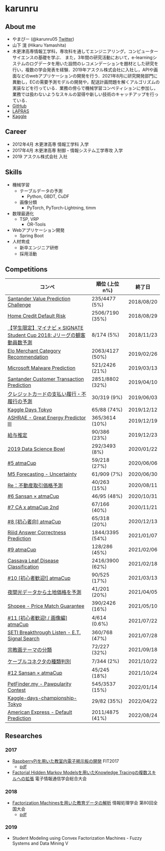 # karunru

## About me

- やまぴー (@karunru05 [Twitter](https://twitter.com/karunru05))
- 山下 滉 (Hikaru Yamashita)
- 木更津高専情報工学科，専攻科を通してエンジニアリング，コンピューターサイエンスの基礎を学ぶ．
  また，3年間の研究活動において，e-learningシステムのログデータを用いた設問のレコメンデーションを題材とした研究を行い，複数の学会発表を経験．2019年アスクル株式会社に入社し，APIや画面などのwebアプリケーションの開発を行う．2021年8月に研究開発部門に異動し，ECの需要予測モデルの開発や，配送計画問題を解くアルゴリズムの実装などを行っている．業務の傍らで機械学習コンペティションに参加し，業務では扱わないようなスキルの習得や新しい技術のキャッチアップを行っている．
- [GitHub](https://github.com/karunru/)
- [LAPRAS](https://lapras.com/public/GV6GQ3L)
- [Kaggle](https://www.kaggle.com/karunru)

## Career

- 2012年4月 木更津高専 情報工学科 入学
- 2017年4月 木更津高専 制御・情報システム工学専攻 入学
- 2019 アスクル株式会社 入社

## Skills

- 機械学習
  - テーブルデータの予測
    - Python, GBDT, CuDF
  - 画像分類
    - PyTorch, PyTorch-Lightning, timm
- 数理最適化
  - TSP, VRP
    - OR-Tools
- Webアプリケーション開発
  - Spring Boot
- 人材育成
  - 新卒エンジニア研修
  - 採用活動

## Competitions

| コンペ                                                       | 順位 (上位n%)   | 終了日     |
| ------------------------------------------------------------ | --------------- | ---------- |
| [Santander Value Prediction Challenge](https://www.kaggle.com/c/santander-value-prediction-challenge) | 235/4477 (5%)   | 2018/08/20 |
| [Home Credit Default Risk](https://www.kaggle.com/c/home-credit-default-risk) | 2506/7190 (35%) | 2018/08/29 |
| [【学生限定】マイナビ × SIGNATE Student Cup 2018: Jリーグの観客動員数予測](https://signate.jp/competitions/137) | 8/174 (5%)      | 2018/11/23 |
| [Elo Merchant Category Recommendation](https://www.kaggle.com/c/elo-merchant-category-recommendation) | 2063/4127 (50%) | 2019/02/26 |
| [Microsoft Malware Prediction](https://www.kaggle.com/competitions/microsoft-malware-prediction/) | 521/2426 (21%)  | 2019/03/13 |
| [Santander Customer Transaction Prediction](https://www.kaggle.com/c/santander-customer-transaction-prediction) | 2851/8802 (32%) | 2019/04/10 |
| [クレジットカードの支払い履行・不履行の予測](https://comp.probspace.com/competitions/credit_default_risk) | 30/319 (9%)     | 2019/06/03 |
| [Kaggle Days Tokyo](https://www.kaggle.com/c/kaggle-days-tokyo) | 65/88 (74%)     | 2019/12/12 |
| [ASHRAE - Great Energy Predictor III](https://www.kaggle.com/c/ashrae-energy-prediction) | 365/3614 (10%)  | 2019/12/19 |
| [給与推定](https://comp.probspace.com/competitions/salary-prediction) | 90/386 (23%)    | 2019/12/23 |
| [2019 Data Science Bowl](https://www.kaggle.com/c/data-science-bowl-2019) | 292/3493 (8%)   | 2020/01/22 |
| [#5 atmaCup](https://www.guruguru.science/competitions/10/)  | 59/218 (27%)    | 2020/06/06 |
| [M5 Forecasting - Uncertainty](https://www.kaggle.com/c/m5-forecasting-uncertainty) | 61/909 (7%)     | 2020/06/30 |
| [Re：不動産取引価格予測](https://comp.probspace.com/competitions/re_real_estate_2020) | 40/263 (15%)    | 2020/08/11 |
| [#6 Sansan × atmaCup](https://www.guruguru.science/competitions/11/) | 46/95 (48%)     | 2020/10/31 |
| [#7 CA x atmaCup 2nd](https://www.guruguru.science/competitions/12/) | 67/166 (40%)    | 2020/11/21 |
| [#8 [初心者向] atmaCup](https://www.guruguru.science/competitions/13/) | 65/318 (20%)    | 2020/12/13 |
| [Riiid Answer Correctness Prediction](https://www.kaggle.com/c/riiid-test-answer-prediction/) | 1844/3395 (54%) | 2021/01/07 |
| [#9 atmaCup](https://www.guruguru.science/competitions/14/)  | 128/286 (45%)   | 2021/02/06 |
| [Cassava Leaf Disease Classification](https://www.kaggle.com/competitions/cassava-leaf-disease-classification/) | 2416/3900 (62%) | 2021/02/18 |
| [#10 [初心者歓迎!] atmaCup](https://www.guruguru.science/competitions/16) | 90/525 (17%)    | 2021/03/13 |
| [夜間光データから土地価格を予測](https://solafune.com/competitions/b7d27315-f266-4aeb-bd1a-6399575d7fbc) | 41/201 (20%)    | 2021/04/05 |
| [Shopee - Price Match Guarantee](https://www.kaggle.com/c/shopee-product-matching/) | 390/2426 (16%)  | 2021/05/10 |
| [#11 [初心者歓迎! / 画像編] atmaCup](https://www.guruguru.science/competitions/17/) | 4/614 (0.6%)    | 2021/07/22 |
| [SETI Breakthrough Listen - E.T. Signal Search](https://www.kaggle.com/c/seti-breakthrough-listen/) | 360/768 (47%)   | 2021/07/28 |
| [宗教画テーマの分類](https://comp.probspace.com/competitions/religious_art) | 72/227 (32%)    | 2021/09/18 |
| [ケーブルコネクタの種類判別](https://www.nishika.com/competitions/19/summary) | 7/344 (2%)      | 2021/10/22 |
| [#12 Sansan × atmaCup](https://www.guruguru.science/competitions/18/) | 45/245 (18%)    | 2021/10/24 |
| [PetFinder.my - Pawpularity Contest](https://www.kaggle.com/c/petfinder-pawpularity-score/) | 545/3537 (15%)  | 2022/01/14 |
| [Kaggle-days-championship-Tokyo](https://www.kaggle.com/competitions/gapsingaps) | 29/82 (35%)     | 2022/04/22 |
| [American Express - Default Prediction](https://www.kaggle.com/competitions/amex-default-prediction) | 2011/4875 (41%) | 2022/08/24 |



## Researches

### 2017

- [RaspberryPiを用いた教室内電子掲示板の開発](https://www.ipsj.or.jp/event/fit/fit2017/FIT2017_program_web/data/html/abstract/N-001.html) FIT2017
  - [pdf](https://www.ieice.org/publications/conference-FIT-DVDs/FIT2017/data/pdf/N-001.pdf)
- [Factorial Hidden Markov Modelsを用いたKnowledge Tracingの複数スキルへの拡張](http://www.gakkai-web.net/gakkai/ieice/G_2017/Settings/ab/d_15_034.html) 電子情報通信学会総合大会

### 2018

- [Factorization Machinesを用いた教育データの解析](https://www.ipsj.or.jp/event/taikai/80/ipsj_web2018/data/pdf/6ZC-03.html) 情報処理学会 第80回全国大会
  - [pdf](https://ipsj.ixsq.nii.ac.jp/ej/?action=repository_uri&item_id=189066&file_id=1&file_no=1)

### 2019

- Student Modeling using Convex Factorization Machines -  Fuzzy Systems and Data Mining V